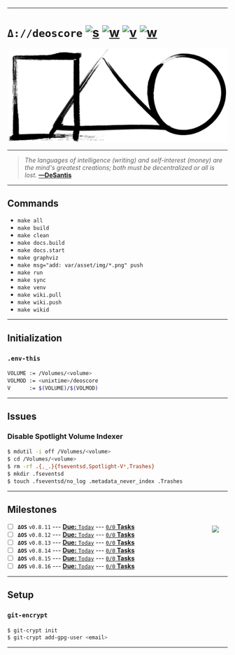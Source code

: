 [this:author:email]: # (atd@bitcoin.sh )
[this:author:name ]: # (Andrew DeSantis)

---

# `Δ://deoscore` [![s][001]][002] [![w][011]][012] [![v][010]][015] [![w][013]][014]

[![self-header.jpg][003]][012]

---

> *The languages of intelligence (writing) and self-interest (money) are the*
> *mind's greatest creations; both must be decentralized or all is lost.*
> **[—DeSantis][004]**

---

## Commands

* `make all`
* `make build`
* `make clean`
* `make docs.build`
* `make docs.start`
* `make graphviz`
* `make msg="add: var/asset/img/*.png" push`
* `make run`
* `make sync`
* `make venv`
* `make wiki.pull`
* `make wiki.push`
* `make wikid`

---

## Initialization

### `.env-this`

```bash
VOLUME := /Volumes/<volume>
VOLMOD := <unixtime>/deoscore
V      := $(VOLUME)/$(VOLMOD)
```
---

## Issues

### Disable Spotlight Volume Indexer

```bash
$ mdutil -i off /Volumes/<volume>
$ cd /Volumes/<volume>
$ rm -rf .{,_.}{fseventsd,Spotlight-V*,Trashes}
$ mkdir .fseventsd
$ touch .fseventsd/no_log .metadata_never_index .Trashes
```
---

## Milestones

<a href="https://deoscore.metaptr.com"><img src="https://github.com/zerotier/ZeroTierOne/raw/master/artwork/AppIcon_87x87.png" align="right" hspace="20" vspace="6"></a>
* [ ] **`ΔOS`** `v0.8.11` --- [**Due:** `Today`](https://github.com/libdeos/deoscore/milestone/1) --- [`0/0` **Tasks**](#)
* [ ] **`ΔOS`** `v0.8.12` --- [**Due:** `Today`](https://github.com/libdeos/deoscore/milestone/2) --- [`0/0` **Tasks**](#)
* [ ] **`ΔOS`** `v0.8.13` --- [**Due:** `Today`](https://github.com/libdeos/deoscore/milestone/3) --- [`0/0` **Tasks**](#)
* [ ] **`ΔOS`** `v0.8.14` --- [**Due:** `Today`](https://github.com/libdeos/deoscore/milestone/4) --- [`0/0` **Tasks**](#)
* [ ] **`ΔOS`** `v0.8.15` --- [**Due:** `Today`](https://github.com/libdeos/deoscore/milestone/5) --- [`0/0` **Tasks**](#)
* [ ] **`ΔOS`** `v0.8.16` --- [**Due:** `Today`](https://github.com/libdeos/deoscore/milestone/6) --- [`0/0` **Tasks**](#)

---

## Setup

### `git-encrypt`

```bash
$ git-crypt init
$ git-crypt add-gpg-user <email>
```
---

[000]: https://libdeos.github.io/deos-graphviz/
[001]: https://travis-ci.org/libdeos/deos-graphviz.svg?branch=master
[002]: https://travis-ci.org/libdeos/deos-graphviz
[003]: var/assets/github/self-header-1499073266.png
[004]: https://twitter.com/desantis/status/795023340704595968
[010]: https://img.shields.io/badge/release-v0.8--alpha.11-blue.svg
[011]: https://img.shields.io/badge/github-wiki-orange.svg
[012]: https://github.com/libdeos/deoscore/wiki
[013]: https://img.shields.io/badge/website-deoscore.metaptr.com-red.svg
[014]: https://deoscore.metaptr.com/
[015]: https://github.com/libdeos/deoscore/releases/tag/v0.8-alpha.11
